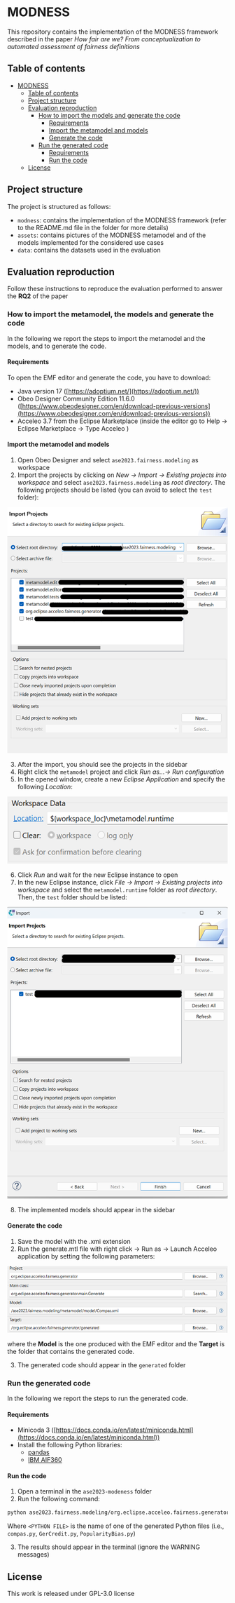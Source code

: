 # MODNESS

This repository contains the implementation of the MODNESS framework described in the paper _How fair are we? From conceptualization to automated assessment of fairness definitions_

## Table of contents

- [MODNESS](#modness)
  - [Table of contents](#table-of-contents)
  - [Project structure](#project-structure)
  - [Evaluation reproduction](#evaluation-reproduction)
    - [How to import the models and generate the code](#how-to-import-the-metamodel-the-models-and-generate-the-code)
      - [Requirements](#requirements)
      - [Import the metamodel and models](#import-the-metamodel-and-models)
      - [Generate the code](#generate-the-code)
    - [Run the generated code](#run-the-generated-code)
      - [Requirements](#requirements-1)
      - [Run the code](#run-the-code)
  - [License](#license)

## Project structure

The project is structured as follows:

- `modness`: contains the implementation of the MODNESS framework (refer to the README.md file in the folder for more details)
- `assets`: contains pictures of the MODNESS metamodel and of the models implemented for the considered use cases
- `data`: contains the datasets used in the evaluation

## Evaluation reproduction

Follow these instructions to reproduce the evaluation performed to answer the **RQ2** of the paper

### How to import the metamodel, the models and generate the code

In the following we report the steps to import the metamodel and the models, and to generate the code.

#### Requirements

To open the EMF editor and generate the code, you have to download:

- Java version 17 ([https://adoptium.net/](https://adoptium.net/))
- Obeo Designer Community Edition 11.6.0 ([https://www.obeodesigner.com/en/download-previous-versions](https://www.obeodesigner.com/en/download-previous-versions))
- Acceleo 3.7 from the Eclipse Marketplace (inside the editor go to Help -> Eclipse Marketplace -> Type Acceleo )

#### Import the metamodel and models

1. Open Obeo Designer and select `ase2023.fairness.modeling` as workspace
2. Import the projects by clicking on _New -> Import -> Existing projects into workspace_ and select `ase2023.fairness.modeling` as _root directory_. The following projects should be listed (you can avoid to select the `test` folder):

![import](ase2023.fairness.modeling/assets/import_metamodel.png)

3. After the import, you should see the projects in the sidebar
4. Right click the `metamodel` project and click _Run as...-> Run configuration_
5. In the opened window, create a new _Eclipse Application_ and specify the following _Location_:

![img](ase2023.fairness.modeling/assets/launcher.png)

6. Click _Run_ and wait for the new Eclipse instance to open
7. In the new Eclipse instance, click _File -> Import -> Existing projects into workspace_ and select the `metamodel.runtime` folder as _root directory_. Then, the `test` folder should be listed:

![import](ase2023.fairness.modeling/assets/import_projects.png)

8. The implemented models should appear in the sidebar

#### Generate the code

1. Save the model with the .xmi extension
2. Run the generate.mtl file with right click -> Run as -> Launch Acceleo application by setting the following parameters:

![To do](ase2023.fairness.modeling/assets/acceleo_screen.png)

where the **Model** is the one produced with the EMF editor and the **Target** is the folder that contains the generated code.

3. The generated code should appear in the `generated` folder

### Run the generated code

In the following we report the steps to run the generated code.

#### Requirements

- Minicoda 3 ([https://docs.conda.io/en/latest/miniconda.html](https://docs.conda.io/en/latest/miniconda.html))
- Install the following Python libraries:
  - [pandas](https://pandas.pydata.org/)
  - [IBM AIF360](https://github.com/Trusted-AI/AIF360)

#### Run the code

1. Open a terminal in the `ase2023-modeness` folder
2. Run the following command:

```bash
python ase2023.fairness.modeling/org.eclipse.acceleo.fairness.generator/generated/<PYTHON FILE>.py
```

Where `<PYTHON FILE>` is the name of one of the generated Python files (i.e., `compas.py`, `GerCredit.py`, `PopularityBias.py`)

3. The results should appear in the terminal (ignore the WARNING messages)

## License

This work is released under GPL-3.0 license
